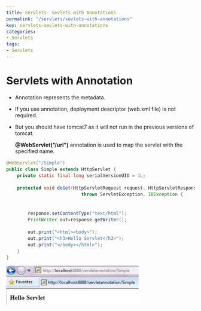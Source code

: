 ```yaml
---
title: Servlets- Sevlets with Annotations
permalink: "/servlets/sevlets-with-annotations"
key: servlets-sevlets-with-annotations
categories:
- Servlets
tags:
- Servlets
---
```


# Servlets with Annotation 

-   Annotation represents the metadata.

-   If you use annotation, deployment descriptor (web.xml file) is not required.

-   But you should have tomcat7 as it will not run in the previous versions of
    tomcat.

    **@WebServlet(“/url")** annotation is used to map the servlet with the
    specified name.

```java
@WebServlet("/Simple")  
public class Simple extends HttpServlet {  
    private static final long serialVersionUID = 1L;  
  
    protected void doGet(HttpServletRequest request, HttpServletResponse response)  
                            throws ServletException, IOException {  
          
  
        response.setContentType("text/html");  
        PrintWriter out=response.getWriter();  
          
        out.print("<html><body>");  
        out.print("<h3>Hello Servlet</h3>");  
        out.print("</body></html>");  
    }  
}
```



![](media/7323d66e3667c3cc858f46310d08fa38.png)
